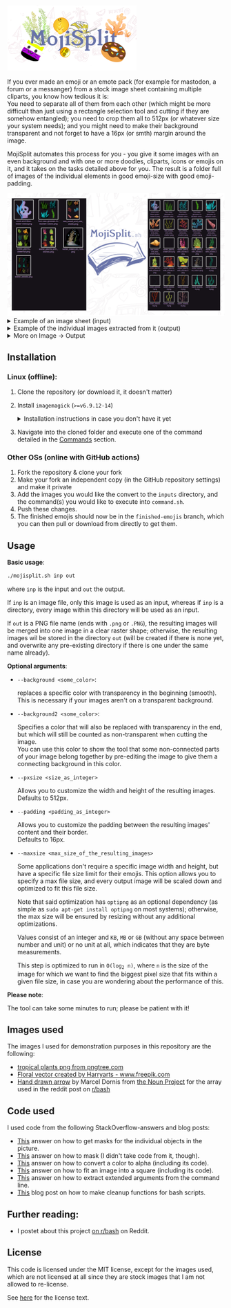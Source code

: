 <!-- ![MojiSplit](demo/Title.png) -->
<img src="demo/Title.png" alt="MojiSplit" width="300px">

If you ever made an emoji or an emote pack (for example for mastodon, a forum or a messanger) from a stock image sheet containing multiple cliparts, you know how tedious it is:<br/>
You need to separate all of them from each other (which might be more difficult than just using a rectangle selection tool and cutting if they are somehow entangled);
you need to crop them all to 512px (or whatever size your system needs);
and you might need to make their background transparent and not forget to have a 16px (or smth) margin around the image.

MojiSplit automates this process for you - you give it some images with an even background and with one or more doodles, cliparts, icons or emojis on it, and it takes on the tasks detailed above for you.
The result is a folder full of images of the individual elements in good emoji-size with good emoji-padding.

<img src="demo/example2.png" alt="A pretty example of a conversation." width="750px"/>

<details><summary>Example of an image sheet (input)</summary>

![input iamge. It contains several flowers on an evenly white background](demo/input.png)

`input.png`
</details>

<details><summary>Example of the individual images extracted from it (output)</summary>

![the images extracted from the input image, each one square shaped, with a transparent (checkered) background](demo/output.png)

`input.0.png` - `input.5.png`
</details>

<details><summary>More on Image -> Output</summary>

**The input image(s)**:
* The tool expects your image to have a uniform background (ideally transparent; see [here](#usage) for more options about this).
* Different parts of your image may have overlapping bounding boxes.
* Elements in your image may have holes in them.

**The output images**:
* transparent background.
* 512x512 px large (a power of two and exactly the size that Signal messanger wants for stickers, coincidentally).
* 16px padding between their border and the border of their contents.

(there are options to customize most of this)
</details>

## Installation

### Linux (offline):

1. Clone the repository (or download it, it doesn't matter)
2. Install `imagemagick` (`>=v6.9.12-14`)
   
   <details><summary>Installation instructions in case you don't have it yet</summary>
   
   See [here](https://mindaslab.github.io/2018/11/22/install-latest-version-of-imagemagick-in-ubuntu-18-04.html) for installation instructions if you don't already have it, and use [this link]() instead of the one mentioned in the article to get the aforementioned version.</details>
3. Navigate into the cloned folder and execute one of the command detailed in the [Commands](#commands_available) section.

### Other OSs (online with GitHub actions)

1. Fork the repository & clone your fork
2. Make your fork an independent copy (in the GitHub repository settings) and make it private
3. Add the images you would like the convert to the `inputs` directory, and the command(s) you would like to execute into `command.sh`.
4. Push these changes.
5. The finished emojis should now be in the `finished-emojis` branch, which you can then pull or download from directly to get them.

## Usage

**Basic usage**:

```bash
./mojisplit.sh inp out
```

where `inp` is the input and `out` the output.

If `inp` is an image file, only this image is used as an input, whereas if `inp` is a directory, every image within this directory will be used as an input.

If `out` is a PNG file name (ends with `.png` or `.PNG`), the resulting images will be merged into one image in a clear raster shape;
otherwise, the resulting images wil be stored in the directory `out` (will be created if there is none yet, and overwrite any pre-existing directory if there is one under the same name already).

**Optional arguments**:

* `--background <some_color>`:
  
  replaces a specific color with transparency in the beginning (smooth).
  This is necessary if your images aren't on a transparent background.

* `--background2 <some_color>`:

  Specifies a color that will also be replaced with transparency in the end, but which will still be counted as non-transparent when cutting the image.<br/>
  You can use this color to show the tool that some non-connected parts of your image belong together by pre-editing the image to give them a connecting background in this color.
  
* `--pxsize <size_as_integer>`

  Allows you to customize the width and height of the resulting images.<br/>
  Defaults to 512px.

* `--padding <padding_as_integer>`

  Allows you to customize the padding between the resulting images' content and their border.<br/>
  Defaults to 16px.
  
* `--maxsize <max_size_of_the_resulting_images>`

  Some applications don't require a specific image width and height, but have a specific file size limit for their emojis.
  This option allows you to specify a max file size, and every output image will be scaled down and optimized to fit this file size.
  
  Note that said optimization has `optipng` as an optional dependency (as simple as `sudo apt-get install optipng` on most systems);
  otherwise, the max size will be ensured by resizing without any additional optimizations.
  
  Values consist of an integer and `KB`, `MB` or `GB` (without any space between number and unit) or no unit at all, which indicates that they are byte measurements.

  This step is optimized to run in <code>O(log<sub>2</sub> n)</code>, where `n` is the size of the image for which we want to find the biggest pixel size that fits within a given file size, in case you are wondering about the performance of this.
<!--
* `--keep-holes-filled-with-bg-color <true or false>`

  If set to `true` (the default is `false`), this option ensures that "holes" within emojis that are filled with the background color (as specified by `--background`) keep this background color rather than become transparent.<br/>
  This can be useful for example  if you have black line art on an even white background, and you want every part of the background to be transparent except for the parts surrounded by lines (the "inside" of the lineart).
  The example image further up the page, for example, would've profited greatly from this.
-->
**Please note**:

The tool can take some minutes to run;
please be patient with it!

## Images used

The images I used for demonstration purposes in this repository are the following:
* <a href='https://pngtree.com/so/tropical-plants'>tropical plants png from pngtree.com</a>
* <a href='https://www.freepik.com/vectors/floral'>Floral vector created by Harryarts - www.freepik.com</a>
* [Hand drawn arrow](https://thenounproject.com/term/hand-drawn-arrow/1724691) by Marcel Dornis from [the Noun Project](https://thenounproject.com) for the array used in the reddit post on [r/bash](https://reddit.com/r/bash)

## Code used

I used code from the following StackOverflow-answers and blog posts:
* [This](https://stackoverflow.com/a/29758578) answer on how to get masks for the individual objects in the picture.
* [This](https://stackoverflow.com/questions/13648943/masking-an-images-alpha-in-imagemagick) answer on how to mask (I didn't take code from it, though).
* [This](https://stackoverflow.com/a/27194202) answer on how to convert a color to alpha (including its code).
* [This](https://askubuntu.com/a/594979) answer on how to fit an image into a square (including its code).
* [This](https://stackoverflow.com/a/14203146) answer on how to extract extended arguments from the command line.
* [This](http://redsymbol.net/articles/bash-exit-traps/) blog post on how to make cleanup functions for bash scripts.

## Further reading:
* I postet about this project [on r/bash](https://www.reddit.com/r/bash/comments/o4zidm/i_wrote_a_script_to_split_an_image_consisting_of/) on Reddit.

## License

This code is licensed under the MIT license, except for the images used, which are not licensed at all since they are stock images that I am not allowed to re-license.

See [here](LICENSE.txt) for the license text.